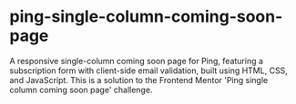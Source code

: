 # ping-single-column-coming-soon-page
A responsive single-column coming soon page for Ping, featuring a subscription form with client-side email validation, built using HTML, CSS, and JavaScript. This is a solution to the Frontend Mentor 'Ping single column coming soon page' challenge.
